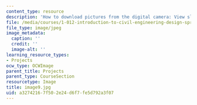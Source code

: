 ```yaml
---
content_type: resource
description: 'How to download pictures from the digital camera: View slides in camera'
file: /media/courses/1-012-introduction-to-civil-engineering-design-spring-2002/a32742167f502e24d6f7fe5d792a3f07_image9.jpg
file_type: image/jpeg
image_metadata:
  caption: ''
  credit: ''
  image-alt: ''
learning_resource_types:
- Projects
ocw_type: OCWImage
parent_title: Projects
parent_type: CourseSection
resourcetype: Image
title: image9.jpg
uid: a3274216-7f50-2e24-d6f7-fe5d792a3f07
---
```

